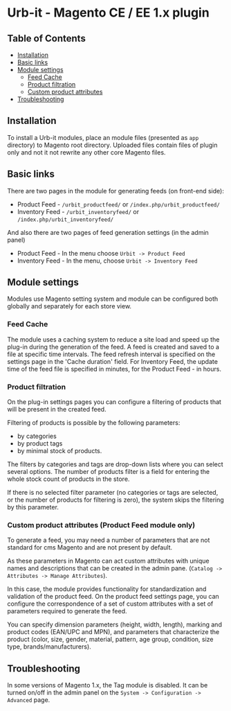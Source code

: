 # Urb-it - Magento CE / EE 1.x plugin

## Table of Contents

* [Installation](#installation)
* [Basic links](#basic-links)
* [Module settings](#module-settings)
    * [Feed Cache](#feed-cache)
    * [Product filtration](#product-filtration)
    * [Custom product attributes](#custom-product-attributes)
* [Troubleshooting](#troubleshooting)

## Installation

To install a Urb-it modules, place an module files (presented as `app` directory) to Magento root directory.
Uploaded files contain files of plugin only and not it not rewrite any other core Magento files.

## Basic links

There are two pages in the module for generating feeds (on front-end side):
- Product Feed - `/urbit_productfeed/` or `/index.php/urbit_productfeed/`
- Inventory Feed - `/urbit_inventoryfeed/` or `/index.php/urbit_inventoryfeed/`

And also there are two pages of feed generation settings (in the admin panel)
- Product Feed - In the menu choose `Urbit -> Product Feed`
- Inventory Feed - In the menu, choose `Urbit -> Inventory Feed`


## Module settings

Modules use Magento setting system and module can be configured both globally and separately for each store view.

### Feed Cache

The module uses a caching system to reduce a site load and speed up the plug-in during
the generation of the feed. A feed is created and saved to a file at specific time intervals.
The feed refresh interval is specified on the settings page in the 'Cache duration' field.
For Inventory Feed, the update time of the feed file is specified in minutes,
for the Product Feed - in hours.


### Product filtration

On the plug-in settings pages you can configure a filtering of products
that will be present in the created feed.

Filtering of products is possible by the following parameters:
- by categories
- by product tags
- by minimal stock of products.

The filters by categories and tags are drop-down lists where you can select several options.
The number of products filter is a field for entering the whole stock count of products in the store.

If there is no selected filter parameter (no categories or tags are selected,
or the number of products for filtering is zero), the system skips the filtering by this parameter.


### Custom product attributes (Product Feed module only)

To generate a feed, you may need a number of parameters that are not standard
for cms Magento and are not present by default.

As these parameters in Magento can act custom attributes with unique names and descriptions
that can be created in the admin pane. (`Catalog -> Attributes -> Manage Attributes`).

In this case, the module provides functionality for standardization and validation of the product feed.
On the product feed settings page, you can configure the correspondence of a set of custom attributes
with a set of parameters required to generate the feed.

You can specify dimension parameters (height, width, length), marking and product codes (EAN/UPC and MPN),
and parameters that characterize the product (color, size, gender, material, pattern, age group,
condition, size type, brands/manufacturers).


## Troubleshooting

In some versions of Magento 1.x, the Tag module is disabled.
It can be turned on/off in the admin panel on the `System -> Configuration -> Advanced` page.
